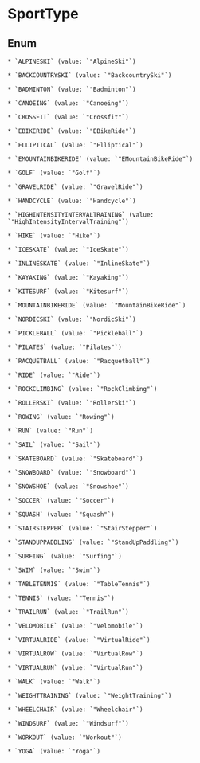 
# SportType

## Enum


    * `ALPINESKI` (value: `"AlpineSki"`)

    * `BACKCOUNTRYSKI` (value: `"BackcountrySki"`)

    * `BADMINTON` (value: `"Badminton"`)

    * `CANOEING` (value: `"Canoeing"`)

    * `CROSSFIT` (value: `"Crossfit"`)

    * `EBIKERIDE` (value: `"EBikeRide"`)

    * `ELLIPTICAL` (value: `"Elliptical"`)

    * `EMOUNTAINBIKERIDE` (value: `"EMountainBikeRide"`)

    * `GOLF` (value: `"Golf"`)

    * `GRAVELRIDE` (value: `"GravelRide"`)

    * `HANDCYCLE` (value: `"Handcycle"`)

    * `HIGHINTENSITYINTERVALTRAINING` (value: `"HighIntensityIntervalTraining"`)

    * `HIKE` (value: `"Hike"`)

    * `ICESKATE` (value: `"IceSkate"`)

    * `INLINESKATE` (value: `"InlineSkate"`)

    * `KAYAKING` (value: `"Kayaking"`)

    * `KITESURF` (value: `"Kitesurf"`)

    * `MOUNTAINBIKERIDE` (value: `"MountainBikeRide"`)

    * `NORDICSKI` (value: `"NordicSki"`)

    * `PICKLEBALL` (value: `"Pickleball"`)

    * `PILATES` (value: `"Pilates"`)

    * `RACQUETBALL` (value: `"Racquetball"`)

    * `RIDE` (value: `"Ride"`)

    * `ROCKCLIMBING` (value: `"RockClimbing"`)

    * `ROLLERSKI` (value: `"RollerSki"`)

    * `ROWING` (value: `"Rowing"`)

    * `RUN` (value: `"Run"`)

    * `SAIL` (value: `"Sail"`)

    * `SKATEBOARD` (value: `"Skateboard"`)

    * `SNOWBOARD` (value: `"Snowboard"`)

    * `SNOWSHOE` (value: `"Snowshoe"`)

    * `SOCCER` (value: `"Soccer"`)

    * `SQUASH` (value: `"Squash"`)

    * `STAIRSTEPPER` (value: `"StairStepper"`)

    * `STANDUPPADDLING` (value: `"StandUpPaddling"`)

    * `SURFING` (value: `"Surfing"`)

    * `SWIM` (value: `"Swim"`)

    * `TABLETENNIS` (value: `"TableTennis"`)

    * `TENNIS` (value: `"Tennis"`)

    * `TRAILRUN` (value: `"TrailRun"`)

    * `VELOMOBILE` (value: `"Velomobile"`)

    * `VIRTUALRIDE` (value: `"VirtualRide"`)

    * `VIRTUALROW` (value: `"VirtualRow"`)

    * `VIRTUALRUN` (value: `"VirtualRun"`)

    * `WALK` (value: `"Walk"`)

    * `WEIGHTTRAINING` (value: `"WeightTraining"`)

    * `WHEELCHAIR` (value: `"Wheelchair"`)

    * `WINDSURF` (value: `"Windsurf"`)

    * `WORKOUT` (value: `"Workout"`)

    * `YOGA` (value: `"Yoga"`)



